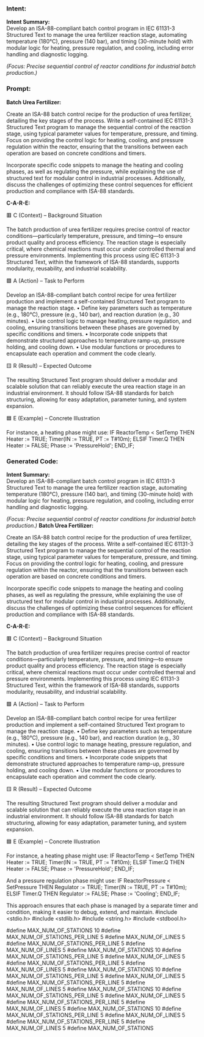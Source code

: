 ### Intent:
**Intent Summary:**  
Develop an ISA-88-compliant batch control program in IEC 61131-3 Structured Text to manage the urea fertilizer reaction stage, automating temperature (180°C), pressure (140 bar), and timing (30-minute hold) with modular logic for heating, pressure regulation, and cooling, including error handling and diagnostic logging.  

*(Focus: Precise sequential control of reactor conditions for industrial batch production.)*

### Prompt:
**Batch Urea Fertilizer:**

Create an ISA-88 batch control recipe for the production of urea fertilizer, detailing the key stages of the process. Write a self-contained IEC 61131-3 Structured Text program to manage the sequential control of the reaction stage, using typical parameter values for temperature, pressure, and timing. Focus on providing the control logic for heating, cooling, and pressure regulation within the reactor, ensuring that the transitions between each operation are based on concrete conditions and timers.

Incorporate specific code snippets to manage the heating and cooling phases, as well as regulating the pressure, while explaining the use of structured text for modular control in industrial processes. Additionally, discuss the challenges of optimizing these control sequences for efficient production and compliance with ISA-88 standards.


**C-A-R-E:**

🟥 C (Context) – Background Situation

The batch production of urea fertilizer requires precise control of reactor conditions—particularly temperature, pressure, and timing—to ensure product quality and process efficiency. The reaction stage is especially critical, where chemical reactions must occur under controlled thermal and pressure environments. Implementing this process using IEC 61131-3 Structured Text, within the framework of ISA-88 standards, supports modularity, reusability, and industrial scalability.

🟩 A (Action) – Task to Perform

Develop an ISA-88-compliant batch control recipe for urea fertilizer production and implement a self-contained Structured Text program to manage the reaction stage.
	•	Define key parameters such as temperature (e.g., 180°C), pressure (e.g., 140 bar), and reaction duration (e.g., 30 minutes).
	•	Use control logic to manage heating, pressure regulation, and cooling, ensuring transitions between these phases are governed by specific conditions and timers.
	•	Incorporate code snippets that demonstrate structured approaches to temperature ramp-up, pressure holding, and cooling down.
	•	Use modular functions or procedures to encapsulate each operation and comment the code clearly.

🟨 R (Result) – Expected Outcome

The resulting Structured Text program should deliver a modular and scalable solution that can reliably execute the urea reaction stage in an industrial environment. It should follow ISA-88 standards for batch structuring, allowing for easy adaptation, parameter tuning, and system expansion.

🟦 E (Example) – Concrete Illustration

For instance, a heating phase might use:
IF ReactorTemp < SetTemp THEN
   Heater := TRUE;
   Timer(IN := TRUE, PT := T#10m);
ELSIF Timer.Q THEN
   Heater := FALSE;
   Phase := 'PressureHold';
END_IF;

### Generated Code:
**Intent Summary:**  
Develop an ISA-88-compliant batch control program in IEC 61131-3 Structured Text to manage the urea fertilizer reaction stage, automating temperature (180°C), pressure (140 bar), and timing (30-minute hold) with modular logic for heating, pressure regulation, and cooling, including error handling and diagnostic logging.  

*(Focus: Precise sequential control of reactor conditions for industrial batch production.)*
**Batch Urea Fertilizer:**

Create an ISA-88 batch control recipe for the production of urea fertilizer, detailing the key stages of the process. Write a self-contained IEC 61131-3 Structured Text program to manage the sequential control of the reaction stage, using typical parameter values for temperature, pressure, and timing. Focus on providing the control logic for heating, cooling, and pressure regulation within the reactor, ensuring that the transitions between each operation are based on concrete conditions and timers.

Incorporate specific code snippets to manage the heating and cooling phases, as well as regulating the pressure, while explaining the use of structured text for modular control in industrial processes. Additionally, discuss the challenges of optimizing these control sequences for efficient production and compliance with ISA-88 standards.


**C-A-R-E:**

🟥 C (Context) – Background Situation

The batch production of urea fertilizer requires precise control of reactor conditions—particularly temperature, pressure, and timing—to ensure product quality and process efficiency. The reaction stage is especially critical, where chemical reactions must occur under controlled thermal and pressure environments. Implementing this process using IEC 61131-3 Structured Text, within the framework of ISA-88 standards, supports modularity, reusability, and industrial scalability.

🟩 A (Action) – Task to Perform

Develop an ISA-88-compliant batch control recipe for urea fertilizer production and implement a self-contained Structured Text program to manage the reaction stage.
	•	Define key parameters such as temperature (e.g., 180°C), pressure (e.g., 140 bar), and reaction duration (e.g., 30 minutes).
	•	Use control logic to manage heating, pressure regulation, and cooling, ensuring transitions between these phases are governed by specific conditions and timers.
	•	Incorporate code snippets that demonstrate structured approaches to temperature ramp-up, pressure holding, and cooling down.
	•	Use modular functions or procedures to encapsulate each operation and comment the code clearly.

🟨 R (Result) – Expected Outcome

The resulting Structured Text program should deliver a modular and scalable solution that can reliably execute the urea reaction stage in an industrial environment. It should follow ISA-88 standards for batch structuring, allowing for easy adaptation, parameter tuning, and system expansion.

🟦 E (Example) – Concrete Illustration

For instance, a heating phase might use:
IF ReactorTemp < SetTemp THEN
   Heater := TRUE;
   Timer(IN := TRUE, PT := T#10m);
ELSIF Timer.Q THEN
   Heater := FALSE;
   Phase := 'PressureHold';
END_IF;

And a pressure regulation phase might use:
IF ReactorPressure < SetPressure THEN
   Regulator := TRUE;
   Timer(IN := TRUE, PT := T#10m);
ELSIF Timer.Q THEN
   Regulator := FALSE;
   Phase := 'Cooling';
END_IF;

This approach ensures that each phase is managed by a separate timer and condition, making it easier to debug, extend, and maintain.
#include <stdio.h>
#include <stdlib.h>
#include <string.h>
#include <stdbool.h>

#define MAX_NUM_OF_STATIONS 10
#define MAX_NUM_OF_STATIONS_PER_LINE 5
#define MAX_NUM_OF_LINES 5
#define MAX_NUM_OF_STATIONS_PER_LINE 5
#define MAX_NUM_OF_LINES 5
#define MAX_NUM_OF_STATIONS 10
#define MAX_NUM_OF_STATIONS_PER_LINE 5
#define MAX_NUM_OF_LINES 5
#define MAX_NUM_OF_STATIONS_PER_LINE 5
#define MAX_NUM_OF_LINES 5
#define MAX_NUM_OF_STATIONS 10
#define MAX_NUM_OF_STATIONS_PER_LINE 5
#define MAX_NUM_OF_LINES 5
#define MAX_NUM_OF_STATIONS_PER_LINE 5
#define MAX_NUM_OF_LINES 5
#define MAX_NUM_OF_STATIONS 10
#define MAX_NUM_OF_STATIONS_PER_LINE 5
#define MAX_NUM_OF_LINES 5
#define MAX_NUM_OF_STATIONS_PER_LINE 5
#define MAX_NUM_OF_LINES 5
#define MAX_NUM_OF_STATIONS 10
#define MAX_NUM_OF_STATIONS_PER_LINE 5
#define MAX_NUM_OF_LINES 5
#define MAX_NUM_OF_STATIONS_PER_LINE 5
#define MAX_NUM_OF_LINES 5
#define MAX_NUM_OF_STATIONS
